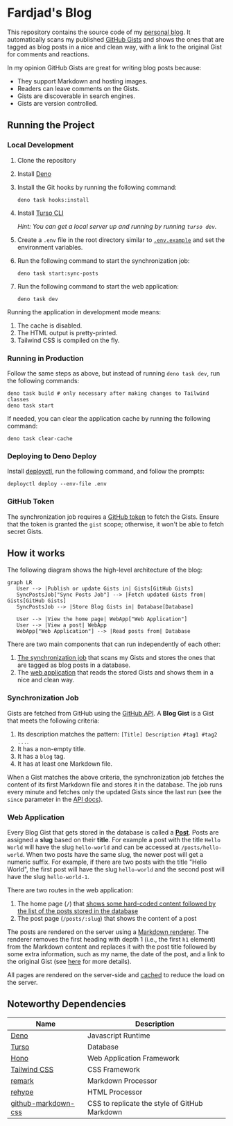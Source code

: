 # Fardjad's Blog

This repository contains the source code of my
[personal blog](https://blog.fardjad.com). It automatically scans my published
[GitHub Gists](https://gist.github.com/fardjad) and shows the ones that are
tagged as blog posts in a nice and clean way, with a link to the original Gist
for comments and reactions.

In my opinion GitHub Gists are great for writing blog posts because:

- They support Markdown and hosting images.
- Readers can leave comments on the Gists.
- Gists are discoverable in search engines.
- Gists are version controlled.

## Running the Project

### Local Development

1. Clone the repository
2. Install [Deno](https://docs.deno.com/runtime/manual/#install-deno)
3. Install the Git hooks by running the following command:

   ```shell
   deno task hooks:install
   ```
4. Install [Turso CLI](https://docs.turso.tech/quickstart)

   _Hint: You can get a local server up and running by running `turso dev`._
5. Create a `.env` file in the root directory similar to
   [`.env.example`](./.env.example) and set the environment variables.
6. Run the following command to start the synchronization job:

   ```shell
   deno task start:sync-posts
   ```
7. Run the following command to start the web application:

   ```shell
   deno task dev
   ```

Running the application in development mode means:

1. The cache is disabled.
2. The HTML output is pretty-printed.
3. Tailwind CSS is compiled on the fly.

### Running in Production

Follow the same steps as above, but instead of running `deno task dev`, run the
following commands:

```shell
deno task build # only necessary after making changes to Tailwind classes
deno task start
```

If needed, you can clear the application cache by running the following command:

```shell
deno task clear-cache
```

### Deploying to Deno Deploy

Install [deployctl](https://docs.deno.com/deploy/manual/), run the following
command, and follow the prompts:

```shell
deployctl deploy --env-file .env
```

### GitHub Token

The synchronization job requires a
[GitHub token](https://github.com/settings/tokens/new) to fetch the Gists.
Ensure that the token is granted the `gist` scope; otherwise, it won't be able
to fetch secret Gists.

## How it works

The following diagram shows the high-level architecture of the blog:

```mermaid
graph LR
   User --> |Publish or update Gists in| Gists[GitHub Gists]
   SyncPostsJob["Sync Posts Job"] --> |Fetch updated Gists from| Gists[GitHub Gists]
   SyncPostsJob --> |Store Blog Gists in| Database[Database]

   User --> |View the home page| WebApp["Web Application"]
   User --> |View a post| WebApp
   WebApp["Web Application"] --> |Read posts from| Database
```

There are two main components that can run independently of each other:

1. [The synchronization job](./src/cron/) that scans my Gists and stores the
   ones that are tagged as blog posts in a database.
2. The [web application](./src/server/app.ts) that reads the stored Gists and
   shows them in a nice and clean way.

### Synchronization Job

Gists are fetched from GitHub using the
[GitHub API](https://docs.github.com/en/rest/gists/gists?apiVersion=2022-11-28#list-gists-for-the-authenticated-user).
A **Blog Gist** is a Gist that meets the following criteria:

1. Its description matches the pattern: `[Title] Description #tag1 #tag2 ...`.
2. It has a non-empty title.
3. It has a `blog` tag.
4. It has at least one Markdown file.

When a Gist matches the above criteria, the synchronization job fetches the
content of its first Markdown file and stores it in the database. The job runs
every minute and fetches only the updated Gists since the last run (see the
`since` parameter in the
[API docs](https://docs.github.com/en/rest/gists/gists?apiVersion=2022-11-28#list-gists-for-the-authenticated-user--parameters)).

### Web Application

Every Blog Gist that gets stored in the database is called a
[**Post**](./src/blog/model/post.ts). Posts are assigned a **slug** based on
their **title**. For example a post with the title `Hello World` will have the
slug `hello-world` and can be accessed at `/posts/hello-world`. When two posts
have the same slug, the newer post will get a numeric suffix. For example, if
there are two posts with the title "Hello World", the first post will have the
slug `hello-world` and the second post will have the slug `hello-world-1`.

There are two routes in the web application:

1. The home page (`/`) that
   [shows some hard-coded content followed by the list of the posts stored in the database](./src/server/page/home.tsx)
2. The post page (`/posts/:slug`) that shows the content of a post

The posts are rendered on the server using a
[Markdown renderer](./src/markdown/markdown-renderer.ts). The renderer removes
the first heading with depth 1 (i.e., the first `h1` element) from the Markdown
content and replaces it with the post title followed by some extra information,
such as my name, the date of the post, and a link to the original Gist (see
[here](./src/server/page/post.tsx) for more details).

All pages are rendered on the server-side and
[cached](./src/server/cache/cache.ts) to reduce the load on the server.

## Noteworthy Dependencies

| Name                                                                       | Description                                   |
| -------------------------------------------------------------------------- | --------------------------------------------- |
| [Deno](https://deno.com/)                                                  | Javascript Runtime                            |
| [Turso](https://turso.tech/)                                               | Database                                      |
| [Hono](https://hono.dev/)                                                  | Web Application Framework                     |
| [Tailwind CSS](https://tailwindcss.com/)                                   | CSS Framework                                 |
| [remark](https://github.com/remarkjs)                                      | Markdown Processor                            |
| [rehype](https://github.com/rehypejs)                                      | HTML Processor                                |
| [github-markdown-css](https://github.com/sindresorhus/github-markdown-css) | CSS to replicate the style of GitHub Markdown |
